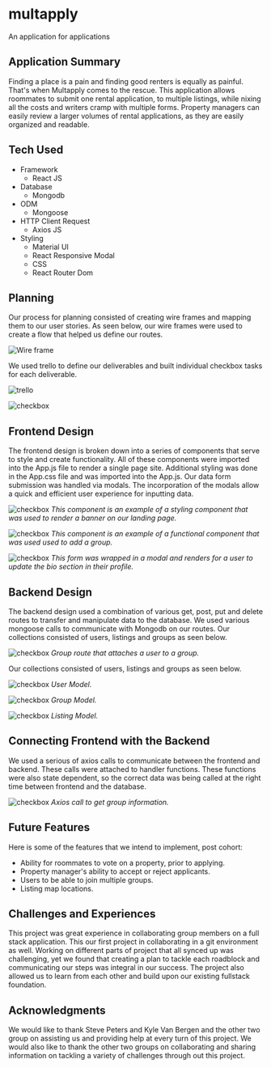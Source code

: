 # multapply
An application for applications

## Application Summary

Finding a place is a pain and finding good renters is equally as painful. That's
when Multapply comes to the rescue. This application allows roommates to submit
one rental application, to multiple listings, while nixing all the costs and
writers cramp with multiple forms. Property managers can easily review a
larger volumes of rental applications, as they are easily organized and readable.


## Tech Used

* Framework
  * React JS
* Database
  * Mongodb
* ODM
  * Mongoose
* HTTP Client Request
  * Axios JS
* Styling
  * Material UI
  * React Responsive Modal
  * CSS
  * React Router Dom


## Planning

Our process for planning consisted of creating wire frames and mapping them to our user stories. As seen below, our wire frames were used to create a flow that
helped us define our routes.

![Wire frame](/client/public/img/wire_frame.png)

We used trello to define our deliverables and built individual checkbox tasks for each deliverable.

![trello](/client/public/img/trello.png)

![checkbox](/client/public/img/checkbox.png)

## Frontend Design

The frontend design is broken down into a series of components that serve to style and create functionality.
All of these components were imported into the App.js file to render a single page site. Additional styling was
done in the App.css file and was imported into the App.js. Our data form submission was handled via modals. The
incorporation of the modals allow a quick and efficient user experience for inputting data.  

![checkbox](/client/public/img/stylecomponent.png)
 *This component is an example of a styling component that was used to render a banner on our landing page.*

 ![checkbox](/client/public/img/functionalcomponent.png)
  *This component is an example of a functional component that was used used to add a group.*

  ![checkbox](/client/public/img/biomodal.png)
   *This form was wrapped in a modal and renders for a user to update the bio section in their profile.*

  ## Backend Design

  The backend design used a combination of various get, post, put and delete routes to transfer and manipulate data to the database. We used various mongoose calls to communicate with Mongodb on our routes. Our collections consisted of users, listings and groups as seen below.

  ![checkbox](/client/public/img/grouproutetouser.png)
  *Group route that attaches a user to a group.*

  Our collections consisted of users, listings and groups as seen below.

  ![checkbox](/client/public/img/usermodel.png)
  *User Model.*

  ![checkbox](/client/public/img/groupmodel.png)
  *Group Model.*

  ![checkbox](/client/public/img/listingmodel.png)
  *Listing Model.*

## Connecting Frontend with the Backend

We used a serious of axios calls to communicate between the frontend and backend. These calls were attached to handler functions. These functions were also state dependent, so the correct data was being called at the right time between
frontend and the database.

![checkbox](/client/public/img/axioscall.png)
*Axios call to get group information.*

## Future Features

Here is some of the features that we intend to implement, post cohort:

* Ability for roommates to vote on a property, prior to applying.
* Property manager's ability to accept or reject applicants.
* Users to be able to join multiple groups.
* Listing map locations.

## Challenges and Experiences

This project was great experience in collaborating group members on a full stack application. This our first project
in collaborating in a git environment as well. Working on different parts of project that all synced up was challenging, yet we found that creating a plan to tackle each roadblock and communicating our steps was integral in our success. The
project also allowed us to learn from each other and build upon our existing fullstack foundation.

## Acknowledgments

We would like to thank Steve Peters and Kyle Van Bergen and the other two group on assisting us and providing help at every turn of this project. We would also like to thank the other two groups on collaborating and sharing information on tackling a variety of challenges through out this project. 
